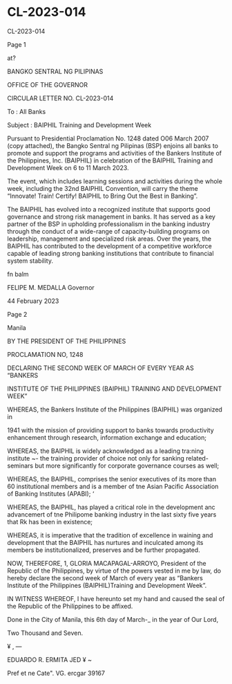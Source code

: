 # CL-2023-014

CL-2023-014

Page 1

at?

BANGKO SENTRAL NG PILIPINAS

OFFICE OF THE GOVERNOR

CIRCULAR LETTER NO. CL-2023-014

To : All Banks

Subject : BAIPHIL Training and Development Week

Pursuant to Presidential Proclamation No. 1248 dated O06 March 2007 (copy attached), the Bangko Sentral ng Pilipinas (BSP) enjoins all banks to promote and support the programs and activities of the Bankers Institute of the Philippines, Inc. (BAIPHIL) in celebration of the BAIPHIL Training and Development Week on 6 to 11 March 2023.

The event, which includes learning sessions and activities during the whole week, including the 32nd BAIPHIL Convention, will carry the theme “Innovate! Train! Certify! BAIPHIL to Bring Out the Best in Banking”.

The BAIPHIL has evolved into a recognized institute that supports good governance and strong risk management in banks. It has served as a key partner of the BSP in upholding professionalism in the banking industry through the conduct of a wide-range of capacity-building programs on leadership, management and specialized risk areas. Over the years, the BAIPHIL has contributed to the development of a competitive workforce capable of leading strong banking institutions that contribute to financial system stability.

fn balm

FELIPE M. MEDALLA Governor

44 February 2023

Page 2

Manila

BY THE PRESIDENT OF THE PHILIPPINES

PROCLAMATION NO, 1248

DECLARING THE SECOND WEEK OF MARCH OF EVERY YEAR AS “BANKERS

INSTITUTE OF THE PHILIPPINES (BAIPHIL) TRAINING AND DEVELOPMENT WEEK”

WHEREAS, the Bankers Institute of the Philippines (BAIPHIL) was organized in

1941 with the mission of providing support to banks towards productivity enhancement through research, information exchange and education;

WHEREAS, the BAIPHIL is widely acknowledged as a leading tra:ning institute ~- the training provider of choice not only for sanking related-seminars but more significantly for corporate governance courses as well;

WHEREAS, the BAIPHIL, comprises the senior executives of its more than 60 institutional members and is a member of tne Asian Pacific Association of Banking Institutes (APABI); ‘

WHEREAS, the BAIPHIL, has played a critical role in the development anc advancemert of tne Philipome banking industry in the last sixty five years that Rk has been in existence;

WHEREAS, it is imperative that the tradition of excellence in waining and development that the BAIPHIL has nurtures and inculcated among its members be institutionalized, preserves and be further propagated.

NOW, THEREFORE, 1, GLORIA MACAPAGAL-ARROYO, President of the Republic of the Philippines, by virtue of the powers vested in me by law, do hereby declare the second week of March of every year as “Bankers Institute of the Philippines (BAIPHIL)Training and Development Week”.

IN WITNESS WHEREOF, I have hereunto set my hand and caused the seal of the Republic of the Philippines to be affixed.

Done in the City of Manila, this 6th day of March-_ in the year of Our Lord,

Two Thousand and Seven.

¥ , —

EDUARDO R. ERMITA JED ¥ ~

Pref et ne Cate". VG. ercgar 39167
